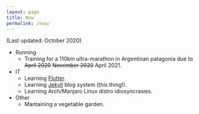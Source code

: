 ```yaml
---
layout: page
title: Now
permalink: /now/
---
```


(Last updated: October 2020)

* Running
  * Training for a 110km ultra-marathon in Argentinan patagonia due to ~~April 2020~~ ~~November 2020~~ April 2021.
* IT
  * Learning [Flutter](https://flutter.dev).
  * Learning [Jekyll](https://jekyllrb.com/) blog system (this thing!).
  * Learning Arch/Manjaro Linux distro idiosyncrasies.
* Other
  * Mantaining a vegetable garden.
